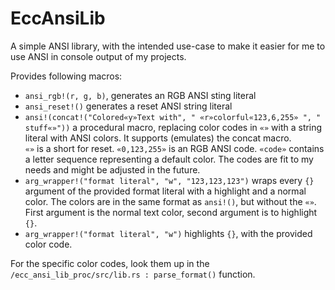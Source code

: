 # EccAnsiLib

A simple ANSI library, with the intended use-case to make it easier for me to use ANSI in console output of my projects.

Provides following macros:

- `ansi_rgb!(r, g, b)`, generates an RGB ANSI sting literal
- `ansi_reset!()` generates a reset ANSI string literal
- `ansi!(concat!("Colored«y»Text with", " «r»colorful«123,6,255» ", " stuff«»"))` a procedural macro, replacing color codes in `«»` with a string literal with ANSI colors. It supports (emulates) the concat macro.\
  `«»` is a short for reset. `«0,123,255»` is an RGB ANSI code. `«code»` contains a letter sequence representing a default color. The codes are fit to my needs and might be adjusted in the future.
- `arg_wrapper!("format literal", "w", "123,123,123")` wraps every `{}` argument of the provided format literal with a highlight and a normal color. The colors are in the same format as `ansi!()`, but without the `«»`. First argument is the normal text color, second argument is to highlight `{}`.
- `arg_wrapper!("format literal", "w")` highlights `{}`, with the provided color code.

For the specific color codes, look them up in the `/ecc_ansi_lib_proc/src/lib.rs : parse_format()` function.
